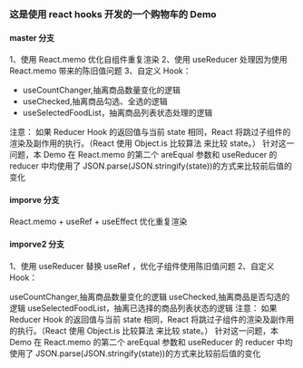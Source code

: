 ### 这是使用 react hooks 开发的一个购物车的 Demo

#### master 分支

1、使用 React.memo 优化自组件重复渲染
2、使用 useReducer 处理因为使用 React.memo 带来的陈旧值问题
3、自定义 Hook：

- useCountChanger,抽离商品数量变化的逻辑
- useChecked,抽离商品勾选、全选的逻辑
- useSelectedFoodList，抽离商品列表状态处理的逻辑

注意：
如果 Reducer Hook 的返回值与当前 state 相同，React 将跳过子组件的渲染及副作用的执行。（React 使用 Object.is 比较算法 来比较 state。）
针对这一问题，本 Demo 在 React.memo 的第二个 areEqual 参数和 useReducer 的 reducer 中均使用了 JSON.parse(JSON.stringify(state))的方式来比较前后值的变化

#### imporve 分支

React.memo + useRef + useEffect 优化重复渲染

#### imporve2 分支

1、使用 useReducer 替换 useRef ，优化子组件使用陈旧值问题 2、自定义 Hook：

useCountChanger,抽离商品数量变化的逻辑
useChecked,抽离商品是否勾选的逻辑
useSelectedFoodList，抽离已选择的商品列表状态的逻辑
注意： 如果 Reducer Hook 的返回值与当前 state 相同，React 将跳过子组件的渲染及副作用的执行。（React 使用 Object.is 比较算法 来比较 state。） 针对这一问题，本 Demo 在 React.memo 的第二个 areEqual 参数和 useReducer 的 reducer 中均使用了 JSON.parse(JSON.stringify(state))的方式来比较前后值的变化
